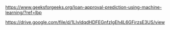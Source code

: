 https://www.geeksforgeeks.org/loan-approval-prediction-using-machine-learning/?ref=lbp 

https://drive.google.com/file/d/1LIvIdqdHDFEGnfzIgEh4L6GFirzsE3US/view
